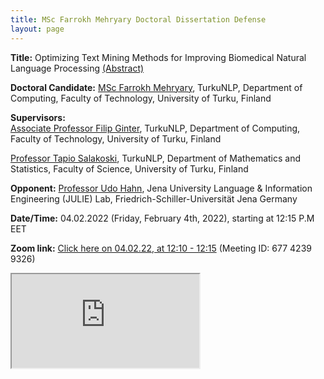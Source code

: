 ```yaml
---
title: MSc Farrokh Mehryary Doctoral Dissertation Defense
layout: page
---
```

**Title:** Optimizing Text Mining Methods for Improving Biomedical Natural Language Processing [(Abstract)](https://www.utupub.fi/handle/10024/153076)

**Doctoral Candidate:** [MSc Farrokh Mehryary](https://research.utu.fi/converis/portal/detail/Person/1099985?auxfun=&lang=en_GB),
TurkuNLP, Department of Computing,
Faculty of Technology, University of Turku, Finland

**Supervisors:**<BR>
[Associate Professor Filip Ginter](https://www.utu.fi/en/people/filip-ginter),
TurkuNLP, Department of Computing,
Faculty of Technology, University of Turku, Finland

[Professor Tapio Salakoski](https://www.utu.fi/en/people/tapio-salakoski),
TurkuNLP, Department of Mathematics and Statistics,
Faculty of Science, University of Turku, Finland

**Opponent:**
[Professor Udo Hahn](https://julielab.de/Staff/Hahn/),
Jena University Language & Information Engineering (JULIE) Lab,
Friedrich-Schiller-Universität Jena Germany

**Date/Time:** 04.02.2022 (Friday, February 4th, 2022), starting at 12:15 P.M EET

**Zoom link:** [Click here on 04.02.22, at 12:10 - 12:15](https://utu.zoom.us/j/67742399326) (Meeting ID: 677 4239 9326)

<iframe src="https://docs.google.com/document/d/e/2PACX-1vTClfGAdqmmykNtX-D-vx1WY7JBXAF9Mz75X0losJtxhtcSv8C-LMMFARGuKb2jkFRJugyaTqgVTwKY/pub?embedded=true"></iframe>
